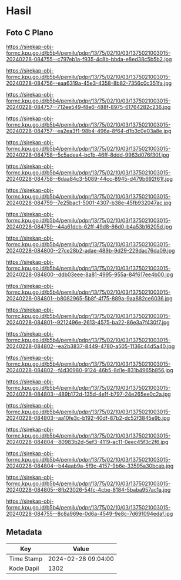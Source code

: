 # Hasil

## Foto C Plano

https://sirekap-obj-formc.kpu.go.id/b5b4/pemilu/pdpr/13/75/02/10/03/1375021003015-20240228-084755--c797eb1a-f935-4c8b-bbda-e8ed38c5b5b2.jpg

https://sirekap-obj-formc.kpu.go.id/b5b4/pemilu/pdpr/13/75/02/10/03/1375021003015-20240228-084756--eaa6319a-45e3-4358-8b82-7356c0c351fa.jpg

https://sirekap-obj-formc.kpu.go.id/b5b4/pemilu/pdpr/13/75/02/10/03/1375021003015-20240228-084757--712ee549-f8e6-488f-8975-61764282c236.jpg

https://sirekap-obj-formc.kpu.go.id/b5b4/pemilu/pdpr/13/75/02/10/03/1375021003015-20240228-084757--ea2ea3f1-98b4-496a-8f64-d1b3c0e03a8e.jpg

https://sirekap-obj-formc.kpu.go.id/b5b4/pemilu/pdpr/13/75/02/10/03/1375021003015-20240228-084758--5c5adea4-bc1b-46ff-8ddd-9963d076f30f.jpg

https://sirekap-obj-formc.kpu.go.id/b5b4/pemilu/pdpr/13/75/02/10/03/1375021003015-20240228-084758--6daa84c3-5089-44cc-8945-d479b692f61f.jpg

https://sirekap-obj-formc.kpu.go.id/b5b4/pemilu/pdpr/13/75/02/10/03/1375021003015-20240228-084759--7e25bac1-5001-4307-b38e-45fb932047ac.jpg

https://sirekap-obj-formc.kpu.go.id/b5b4/pemilu/pdpr/13/75/02/10/03/1375021003015-20240228-084759--44a61dcb-62ff-49d8-86d0-b4a53b16205d.jpg

https://sirekap-obj-formc.kpu.go.id/b5b4/pemilu/pdpr/13/75/02/10/03/1375021003015-20240228-084800--27ce28b2-adae-489b-9d29-229dac76da09.jpg

https://sirekap-obj-formc.kpu.go.id/b5b4/pemilu/pdpr/13/75/02/10/03/1375021003015-20240228-084800--ddb03eee-8a81-4995-955a-84f617ee4b00.jpg

https://sirekap-obj-formc.kpu.go.id/b5b4/pemilu/pdpr/13/75/02/10/03/1375021003015-20240228-084801--b8082965-5b8f-4f75-889a-9aa882ce6036.jpg

https://sirekap-obj-formc.kpu.go.id/b5b4/pemilu/pdpr/13/75/02/10/03/1375021003015-20240228-084801--9212496e-2613-4575-ba22-86e3a7f430f7.jpg

https://sirekap-obj-formc.kpu.go.id/b5b4/pemilu/pdpr/13/75/02/10/03/1375021003015-20240228-084802--ea2b3837-8449-4780-a505-1136c44d5a40.jpg

https://sirekap-obj-formc.kpu.go.id/b5b4/pemilu/pdpr/13/75/02/10/03/1375021003015-20240228-084802--f4d30980-9124-46b5-8d1e-831b4965b856.jpg

https://sirekap-obj-formc.kpu.go.id/b5b4/pemilu/pdpr/13/75/02/10/03/1375021003015-20240228-084803--489b172d-135d-4e1f-b797-24e265ee0c2a.jpg

https://sirekap-obj-formc.kpu.go.id/b5b4/pemilu/pdpr/13/75/02/10/03/1375021003015-20240228-084803--aa10fe3c-b192-40df-87b2-dc52f3845e9b.jpg

https://sirekap-obj-formc.kpu.go.id/b5b4/pemilu/pdpr/13/75/02/10/03/1375021003015-20240228-084804--80983b2d-5ef3-4119-ac11-0eec45f3c2f6.jpg

https://sirekap-obj-formc.kpu.go.id/b5b4/pemilu/pdpr/13/75/02/10/03/1375021003015-20240228-084804--b44aab9a-5f9c-4157-9b6e-33595a30bcab.jpg

https://sirekap-obj-formc.kpu.go.id/b5b4/pemilu/pdpr/13/75/02/10/03/1375021003015-20240228-084805--8fb23026-54fc-4cbe-8184-5baba957ac1a.jpg

https://sirekap-obj-formc.kpu.go.id/b5b4/pemilu/pdpr/13/75/02/10/03/1375021003015-20240228-084755--8c8a969e-0d6a-4549-9e8c-7d691094edaf.jpg


## Metadata

| Key        | Value               |
| ---------- | ------------------- |
| Time Stamp | 2024-02-28 09:04:00 |
| Kode Dapil | 1302                |



